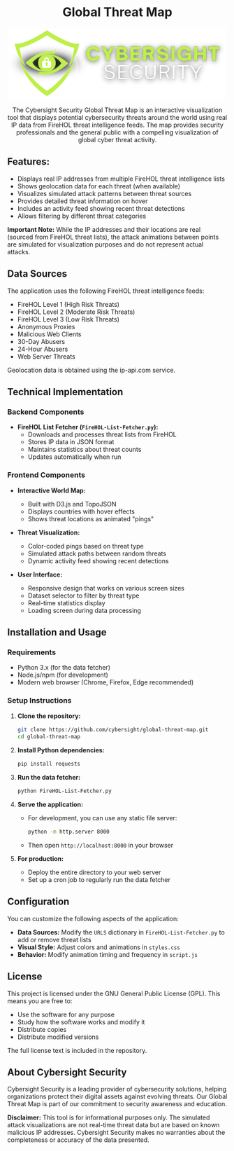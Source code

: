 <div align="center">

# Global Threat Map

![Cybersight Security Global Threat Map](assets/logo.png)

The Cybersight Security Global Threat Map is an interactive visualization tool that displays potential cybersecurity threats around the world using real IP data from FireHOL threat intelligence feeds. The map provides security professionals and the general public with a compelling visualization of global cyber threat activity.

</div>

## Features:
- Displays real IP addresses from multiple FireHOL threat intelligence lists
- Shows geolocation data for each threat (when available)
- Visualizes simulated attack patterns between threat sources
- Provides detailed threat information on hover
- Includes an activity feed showing recent threat detections
- Allows filtering by different threat categories

**Important Note:** While the IP addresses and their locations are real (sourced from FireHOL threat lists), the attack animations between points are simulated for visualization purposes and do not represent actual attacks.

## Data Sources

The application uses the following FireHOL threat intelligence feeds:

- FireHOL Level 1 (High Risk Threats)
- FireHOL Level 2 (Moderate Risk Threats)
- FireHOL Level 3 (Low Risk Threats)
- Anonymous Proxies
- Malicious Web Clients
- 30-Day Abusers
- 24-Hour Abusers
- Web Server Threats

Geolocation data is obtained using the ip-api.com service.

## Technical Implementation

### Backend Components

- **FireHOL List Fetcher (`FireHOL-List-Fetcher.py`):**
  - Downloads and processes threat lists from FireHOL
  - Stores IP data in JSON format
  - Maintains statistics about threat counts
  - Updates automatically when run

### Frontend Components

- **Interactive World Map:**
  - Built with D3.js and TopoJSON
  - Displays countries with hover effects
  - Shows threat locations as animated "pings"

- **Threat Visualization:**
  - Color-coded pings based on threat type
  - Simulated attack paths between random threats
  - Dynamic activity feed showing recent detections

- **User Interface:**
  - Responsive design that works on various screen sizes
  - Dataset selector to filter by threat type
  - Real-time statistics display
  - Loading screen during data processing

## Installation and Usage

### Requirements

- Python 3.x (for the data fetcher)
- Node.js/npm (for development)
- Modern web browser (Chrome, Firefox, Edge recommended)

### Setup Instructions

1. **Clone the repository:**
   ```bash
   git clone https://github.com/cybersight/global-threat-map.git
   cd global-threat-map
   ```

2. **Install Python dependencies:**
   ```bash
   pip install requests
   ```

3. **Run the data fetcher:**
   ```bash
   python FireHOL-List-Fetcher.py
   ```

4. **Serve the application:**
   - For development, you can use any static file server:
     ```bash
     python -m http.server 8000
     ```
   - Then open `http://localhost:8000` in your browser

5. **For production:**
   - Deploy the entire directory to your web server
   - Set up a cron job to regularly run the data fetcher

## Configuration

You can customize the following aspects of the application:

- **Data Sources:** Modify the `URLS` dictionary in `FireHOL-List-Fetcher.py` to add or remove threat lists
- **Visual Style:** Adjust colors and animations in `styles.css`
- **Behavior:** Modify animation timing and frequency in `script.js`

## License

This project is licensed under the GNU General Public License (GPL). This means you are free to:

- Use the software for any purpose
- Study how the software works and modify it
- Distribute copies
- Distribute modified versions

The full license text is included in the repository.

## About Cybersight Security

Cybersight Security is a leading provider of cybersecurity solutions, helping organizations protect their digital assets against evolving threats. Our Global Threat Map is part of our commitment to security awareness and education.

**Disclaimer:** This tool is for informational purposes only. The simulated attack visualizations are not real-time threat data but are based on known malicious IP addresses. Cybersight Security makes no warranties about the completeness or accuracy of the data presented.